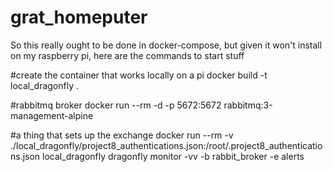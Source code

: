 # grat_homeputer
So this really ought to be done in docker-compose, but given it won't install on my raspberry pi, here are the commands to start stuff

#create the container that works locally on a pi
docker build -t local_dragonfly .

#rabbitmq broker
docker run --rm -d -p 5672:5672 rabbitmq:3-management-alpine

#a thing that sets up the exchange
docker run --rm -v ./local_dragonfly/project8_authentications.json:/root/.project8_authentications.json local_dragonfly dragonfly monitor -vv -b rabbit_broker -e alerts
